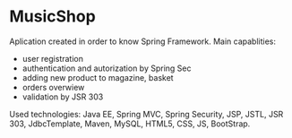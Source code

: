 # MusicShop
Aplication created in order to know Spring Framework.
Main capablities:
  - user registration 
  - authentication and autorization by Spring Sec
  - adding new product to magazine, basket
  - orders overwiew
  - validation by JSR 303
  
Used technologies: Java EE, Spring MVC, Spring Security, JSP, JSTL, JSR 303, JdbcTemplate, Maven, MySQL, HTML5, CSS, JS, BootStrap.
